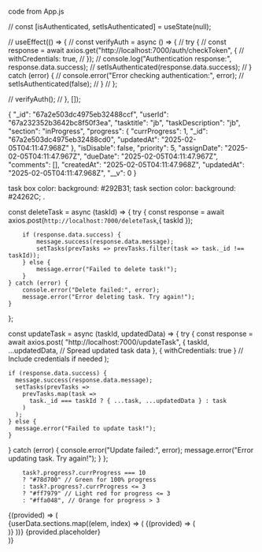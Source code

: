   code from App.js
  
  // const [isAuthenticated, setIsAuthenticated] = useState(null); 

  // useEffect(() => {
  //   const verifyAuth = async () => {
  //     try {
  //       const response = await axios.get("http://localhost:7000/auth/checkToken", {
  //         withCredentials: true, 
  //       });
  //       console.log("Authentication response:", response.data.success);
  //       setIsAuthenticated(response.data.success);
  //     } catch (error) {
  //       console.error("Error checking authentication:", error);
  //       setIsAuthenticated(false);
  //     }
  //   };
  
  //   verifyAuth();
  // }, []);


  {
    "_id": "67a2e503dc4975eb32488ccf",
    "userId": "67a232352b3642bc8f50f3ea",
    "tasktitle": "jb",
    "taskDescription": "jb",
    "section": "inProgress",
    "progress": {
        "currProgress": 1,
        "_id": "67a2e503dc4975eb32488cd0",
        "updatedAt": "2025-02-05T04:11:47.968Z"
    },
    "isDisable": false,
    "priority": 5,
    "assignDate": "2025-02-05T04:11:47.967Z",
    "dueDate": "2025-02-05T04:11:47.967Z",
    "comments": [],
    "createdAt": "2025-02-05T04:11:47.968Z",
    "updatedAt": "2025-02-05T04:11:47.968Z",
    "__v": 0
}

task box color: background: #292B31;
task section color: background: #24262C;
.


const deleteTask = async (taskId) => {
    try {
        const response = await axios.post(`http://localhost:7000/deleteTask`,{ taskId });
        
        if (response.data.success) {
            message.success(response.data.message);
            setTasks(prevTasks => prevTasks.filter(task => task._id !== taskId)); 
        } else {
            message.error("Failed to delete task!");
        }
    } catch (error) {
        console.error("Delete failed:", error);
        message.error("Error deleting task. Try again!");
    }
};

const updateTask = async (taskId, updatedData) => {
  try {
    const response = await axios.post(
      "http://localhost:7000/updateTask",
      {
        taskId,
        ...updatedData, // Spread updated task data
      },
      { withCredentials: true } // Include credentials if needed
    );

    if (response.data.success) {
      message.success(response.data.message);
      setTasks(prevTasks =>
        prevTasks.map(task =>
          task._id === taskId ? { ...task, ...updatedData } : task
        )
      );
    } else {
      message.error("Failed to update task!");
    }
  } catch (error) {
    console.error("Update failed:", error);
    message.error("Error updating task. Try again!");
  }
};

        task?.progress?.currProgress === 10
        ? "#78d700" // Green for 100% progress
        : task?.progress?.currProgress <= 3
        ? "#ff7979" // Light red for progress <= 3
        : "#ffa048", // Orange for progress > 3




<Droppable droppableId="sections" type="section" direction="horizontal">
            {(provided) => (
              <div
                ref={provided.innerRef}
                {...provided.droppableProps}
                className="h-[84%] overflow-x-auto flex items-center gap-3 flex-nowrap w-full p-5">
                {userData.sections.map((elem, index) => (
                  <Draggable key={elem} draggableId={elem} index={index}>
                    {(provided) => (
                      <div
                        ref={provided.innerRef}
                        {...provided.draggableProps}
                        {...provided.dragHandleProps}>
                        <TaskSection sectionName={elem} mode={mode} reTrigger={setReTrigger} />
                      </div>
                    )}
                  </Draggable>
                ))}
                {provided.placeholder}
              </div>
            )}
          </Droppable>